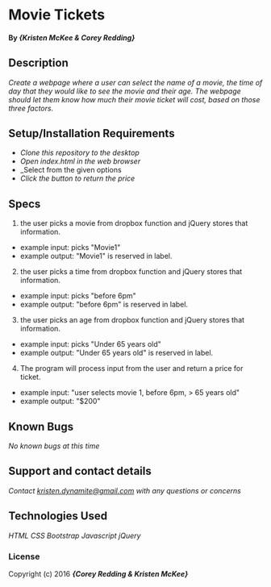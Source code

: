 # Movie Tickets
#### By _**{Kristen McKee & Corey Redding}**_

## Description

_Create a webpage where a user can select the name of a movie, the time of day that they would like to see the movie and their age. The webpage should let them know how much their movie ticket will cost, based on those three factors._

## Setup/Installation Requirements

* _Clone this repository to the desktop_
* _Open index.html in the web browser_
* _Select from the given options
* _Click the button to return the price_

## Specs

1. the user picks a movie from dropbox function and jQuery stores that information.
  * example input: picks "Movie1"
  * example output: "Movie1" is reserved in label.
2. the user picks a time from dropbox function and jQuery stores that information.
  * example input: picks "before 6pm"
  * example output: "before 6pm" is reserved in label.
3. the user picks an age from dropbox function and jQuery stores that information.
  * example input: picks "Under 65 years old"
  * example output: "Under 65 years old" is reserved in label.
4. The program will process input from the user and return a price for ticket.
  * example input: "user selects movie 1, before 6pm, > 65 years old"
  * example output: "$200"

## Known Bugs

_No known bugs at this time_

## Support and contact details

_Contact kristen.dynamite@gmail.com with any questions or concerns_

## Technologies Used

_HTML_
_CSS_
_Bootstrap_
_Javascript_
_jQuery_

### License

Copyright (c) 2016 **_{Corey Redding & Kristen McKee}_**
